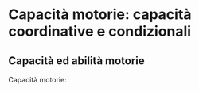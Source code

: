 
# Capacità motorie: capacità coordinative e condizionali

## Capacità ed abilità motorie

Capacità motorie: 
<!--stackedit_data:
eyJoaXN0b3J5IjpbLTI5NzkxOTQ0NV19
-->